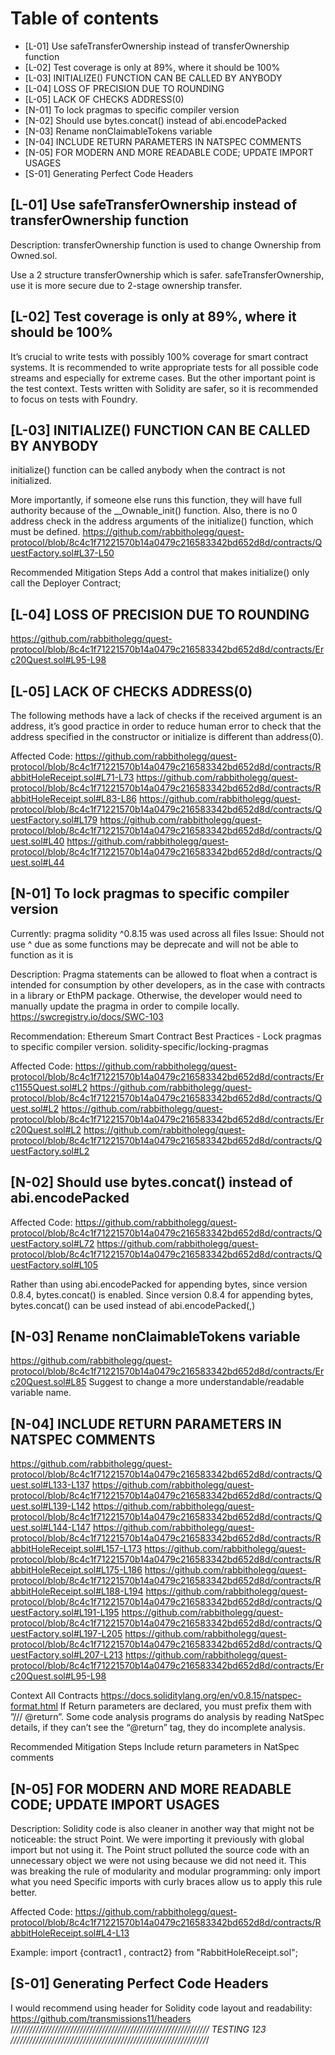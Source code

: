 # Table of contents

- [L-01] Use safeTransferOwnership instead of transferOwnership function
- [L-02] Test coverage is only at 89%, where it should be 100%
- [L-03] INITIALIZE() FUNCTION CAN BE CALLED BY ANYBODY
- [L-04] LOSS OF PRECISION DUE TO ROUNDING
- [L-05] LACK OF CHECKS ADDRESS(0)
- [N-01] To lock pragmas to specific compiler version
- [N-02] Should use bytes.concat() instead of abi.encodePacked
- [N-03] Rename nonClaimableTokens variable 
- [N-04] INCLUDE RETURN PARAMETERS IN NATSPEC COMMENTS
- [N-05] FOR MODERN AND MORE READABLE CODE; UPDATE IMPORT USAGES
- [S-01] Generating Perfect Code Headers

## [L-01] Use safeTransferOwnership instead of transferOwnership function

Description:
transferOwnership function is used to change Ownership from Owned.sol.

Use a 2 structure transferOwnership which is safer.
safeTransferOwnership, use it is more secure due to 2-stage ownership transfer.

##  [L-02] Test coverage is only at 89%, where it should be 100%

It’s crucial to write tests with possibly 100% coverage for smart contract systems.
It is recommended to write appropriate tests for all possible code streams and especially for extreme cases.
But the other important point is the test context.
Tests written with Solidity are safer, so it is recommended to focus on tests with Foundry.


## [L-03] INITIALIZE() FUNCTION CAN BE CALLED BY ANYBODY
initialize() function can be called anybody when the contract is not initialized.

More importantly, if someone else runs this function, they will have full authority because of the __Ownable_init() function. Also, there is no 0 address check in the address arguments of the initialize() function, which must be defined.
https://github.com/rabbitholegg/quest-protocol/blob/8c4c1f71221570b14a0479c216583342bd652d8d/contracts/QuestFactory.sol#L37-L50

Recommended Mitigation Steps
Add a control that makes initialize() only call the Deployer Contract;

## [L-04] LOSS OF PRECISION DUE TO ROUNDING
https://github.com/rabbitholegg/quest-protocol/blob/8c4c1f71221570b14a0479c216583342bd652d8d/contracts/Erc20Quest.sol#L95-L98

## [L-05] LACK OF CHECKS ADDRESS(0)
The following methods have a lack of checks if the received argument is an address, it’s good practice in order to reduce human error to check that the address specified in the constructor or initialize is different than address(0).

Affected Code: 
https://github.com/rabbitholegg/quest-protocol/blob/8c4c1f71221570b14a0479c216583342bd652d8d/contracts/RabbitHoleReceipt.sol#L71-L73
https://github.com/rabbitholegg/quest-protocol/blob/8c4c1f71221570b14a0479c216583342bd652d8d/contracts/RabbitHoleReceipt.sol#L83-L86
https://github.com/rabbitholegg/quest-protocol/blob/8c4c1f71221570b14a0479c216583342bd652d8d/contracts/QuestFactory.sol#L179
https://github.com/rabbitholegg/quest-protocol/blob/8c4c1f71221570b14a0479c216583342bd652d8d/contracts/Quest.sol#L40
https://github.com/rabbitholegg/quest-protocol/blob/8c4c1f71221570b14a0479c216583342bd652d8d/contracts/Quest.sol#L44


## [N-01] To lock pragmas to specific compiler version

Currently: pragma solidity ^0.8.15 was used across all files
Issue: Should not use ^ due as some functions may be deprecate and will not be able to function as it is

Description:
Pragma statements can be allowed to float when a contract is intended for consumption by other developers, as in the case with contracts in a library or EthPM package. Otherwise, the developer would need to manually update the pragma in order to compile locally.
https://swcregistry.io/docs/SWC-103

Recommendation:
Ethereum Smart Contract Best Practices - Lock pragmas to specific compiler version.
solidity-specific/locking-pragmas

Affected Code:
https://github.com/rabbitholegg/quest-protocol/blob/8c4c1f71221570b14a0479c216583342bd652d8d/contracts/Erc1155Quest.sol#L2
https://github.com/rabbitholegg/quest-protocol/blob/8c4c1f71221570b14a0479c216583342bd652d8d/contracts/Quest.sol#L2
https://github.com/rabbitholegg/quest-protocol/blob/8c4c1f71221570b14a0479c216583342bd652d8d/contracts/Erc20Quest.sol#L2
https://github.com/rabbitholegg/quest-protocol/blob/8c4c1f71221570b14a0479c216583342bd652d8d/contracts/QuestFactory.sol#L2

## [N-02]  Should use bytes.concat() instead of abi.encodePacked
Affected Code: 
https://github.com/rabbitholegg/quest-protocol/blob/8c4c1f71221570b14a0479c216583342bd652d8d/contracts/QuestFactory.sol#L72
https://github.com/rabbitholegg/quest-protocol/blob/8c4c1f71221570b14a0479c216583342bd652d8d/contracts/QuestFactory.sol#L105

Rather than using abi.encodePacked for appending bytes, since version 0.8.4, bytes.concat() is enabled.
Since version 0.8.4 for appending bytes, bytes.concat() can be used instead of abi.encodePacked(,)

## [N-03] Rename nonClaimableTokens variable 
https://github.com/rabbitholegg/quest-protocol/blob/8c4c1f71221570b14a0479c216583342bd652d8d/contracts/Erc20Quest.sol#L85
Suggest to change a more understandable/readable variable name.

## [N-04] INCLUDE RETURN PARAMETERS IN NATSPEC COMMENTS

https://github.com/rabbitholegg/quest-protocol/blob/8c4c1f71221570b14a0479c216583342bd652d8d/contracts/Quest.sol#L133-L137
https://github.com/rabbitholegg/quest-protocol/blob/8c4c1f71221570b14a0479c216583342bd652d8d/contracts/Quest.sol#L139-L142
https://github.com/rabbitholegg/quest-protocol/blob/8c4c1f71221570b14a0479c216583342bd652d8d/contracts/Quest.sol#L144-L147
https://github.com/rabbitholegg/quest-protocol/blob/8c4c1f71221570b14a0479c216583342bd652d8d/contracts/RabbitHoleReceipt.sol#L157-L173
https://github.com/rabbitholegg/quest-protocol/blob/8c4c1f71221570b14a0479c216583342bd652d8d/contracts/RabbitHoleReceipt.sol#L175-L186
https://github.com/rabbitholegg/quest-protocol/blob/8c4c1f71221570b14a0479c216583342bd652d8d/contracts/RabbitHoleReceipt.sol#L188-L194
https://github.com/rabbitholegg/quest-protocol/blob/8c4c1f71221570b14a0479c216583342bd652d8d/contracts/QuestFactory.sol#L191-L195
https://github.com/rabbitholegg/quest-protocol/blob/8c4c1f71221570b14a0479c216583342bd652d8d/contracts/QuestFactory.sol#L197-L205
https://github.com/rabbitholegg/quest-protocol/blob/8c4c1f71221570b14a0479c216583342bd652d8d/contracts/QuestFactory.sol#L207-L213
https://github.com/rabbitholegg/quest-protocol/blob/8c4c1f71221570b14a0479c216583342bd652d8d/contracts/Erc20Quest.sol#L95-L98

Context
All Contracts
https://docs.soliditylang.org/en/v0.8.15/natspec-format.html
If Return parameters are declared, you must prefix them with ”/// @return”.
Some code analysis programs do analysis by reading NatSpec details, if they can’t see the “@return” tag, they do incomplete analysis.

Recommended Mitigation Steps
Include return parameters in NatSpec comments

## [N-05] FOR MODERN AND MORE READABLE CODE; UPDATE IMPORT USAGES

Description:
Solidity code is also cleaner in another way that might not be noticeable: the struct Point. We were importing it previously with global import but not using it. The Point struct polluted the source code with an unnecessary object we were not using because we did not need it.
This was breaking the rule of modularity and modular programming: only import what you need Specific imports with curly braces allow us to apply this rule better.

Affected Code:
https://github.com/rabbitholegg/quest-protocol/blob/8c4c1f71221570b14a0479c216583342bd652d8d/contracts/RabbitHoleReceipt.sol#L4-L13

Example:
import {contract1 , contract2} from "RabbitHoleReceipt.sol";

## [S-01] Generating Perfect Code Headers
I would recommend using header for Solidity code layout and readability:
https://github.com/transmissions11/headers
/*//////////////////////////////////////////////////////////////
                           TESTING 123
//////////////////////////////////////////////////////////////*/


